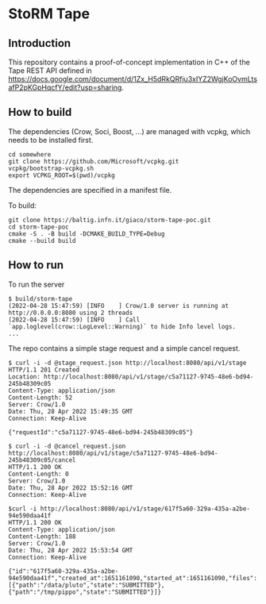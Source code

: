 # StoRM Tape

## Introduction

This repository contains a proof-of-concept implementation in C++ of the Tape REST API defined in
https://docs.google.com/document/d/1Zx_H5dRkQRfju3xIYZ2WgjKoOvmLtsafP2pKGpHqcfY/edit?usp=sharing.

## How to build

The dependencies (Crow, Soci, Boost, ...) are managed with vcpkg, which needs to be installed first.

```shell
cd somewhere
git clone https://github.com/Microsoft/vcpkg.git
vcpkg/bootstrap-vcpkg.sh
export VCPKG_ROOT=$(pwd)/vcpkg
```

The dependencies are specified in a manifest file.

To build:

```shell
git clone https://baltig.infn.it/giaco/storm-tape-poc.git
cd storm-tape-poc
cmake -S . -B build -DCMAKE_BUILD_TYPE=Debug
cmake --build build
```

## How to run

To run the server

```shell
$ build/storm-tape
(2022-04-28 15:47:59) [INFO    ] Crow/1.0 server is running at http://0.0.0.0:8080 using 2 threads
(2022-04-28 15:47:59) [INFO    ] Call `app.loglevel(crow::LogLevel::Warning)` to hide Info level logs.
...
```

The repo contains a simple stage request and a simple cancel request.

```shell
$ curl -i -d @stage_request.json http://localhost:8080/api/v1/stage
HTTP/1.1 201 Created
Location: http://localhost:8080/api/v1/stage/c5a71127-9745-48e6-bd94-245b48309c05
Content-Type: application/json
Content-Length: 52
Server: Crow/1.0
Date: Thu, 28 Apr 2022 15:49:35 GMT
Connection: Keep-Alive

{"requestId":"c5a71127-9745-48e6-bd94-245b48309c05"}
```

```shell
$ curl -i -d @cancel_request.json http://localhost:8080/api/v1/stage/c5a71127-9745-48e6-bd94-245b48309c05/cancel
HTTP/1.1 200 OK
Content-Length: 0
Server: Crow/1.0
Date: Thu, 28 Apr 2022 15:52:16 GMT
Connection: Keep-Alive

```

```shell
$curl -i http://localhost:8080/api/v1/stage/617f5a60-329a-435a-a2be-94e590daa41f
HTTP/1.1 200 OK
Content-Type: application/json
Content-Length: 188
Server: Crow/1.0
Date: Thu, 28 Apr 2022 15:53:54 GMT
Connection: Keep-Alive

{"id":"617f5a60-329a-435a-a2be-94e590daa41f","created_at":1651161090,"started_at":1651161090,"files":[{"path":"/data/pluto","state":"SUBMITTED"},{"path":"/tmp/pippo","state":"SUBMITTED"}]}
```
